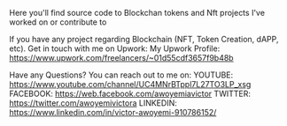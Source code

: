 Here you'll find source code to Blockchan tokens and Nft projects I've worked on or contribute to

If you have any project regarding Blockchain (NFT, Token Creation, dAPP, etc). Get in touch with me on Upwork:
My Upwork Profile: https://www.upwork.com/freelancers/~01d55cdf3657f9b48b

Have any Questions? You can reach out to me on:
YOUTUBE: https://www.youtube.com/channel/UC4MNrBTppl7L27TO3LP_xsg
FACEBOOK: https://web.facebook.com/awoyemiavictor
TWITTER: https://twitter.com/awoyemivictora
LINKEDIN: https://www.linkedin.com/in/victor-awoyemi-910786152/
